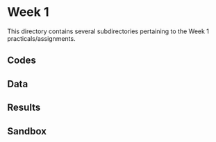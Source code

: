 # Week 1

This directory contains several subdirectories pertaining to the Week 1 practicals/assignments.

## Codes

## Data

## Results

## Sandbox
